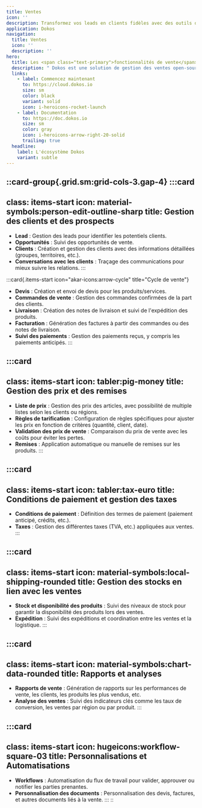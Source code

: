 ```yaml
---
title: Ventes
icon: ''
description: Transformez vos leads en clients fidèles avec des outils de vente performants.
application: Dokos
navigation:
  title: Ventes
  icon: ''
  description: ''
hero:
  title: Les <span class="text-primary">fonctionnalités de vente</span> détaillées
  description: " Dokos est une solution de gestion des ventes open-source, éthique et entièrement libre, conçue pour répondre aux besoins des entreprises modernes tout en respectant vos valeurs. Découvrez une suite complète de fonctionnalités modulaires, personnalisables et interconnectées pour optimiser chaque étape de votre cycle de vente :\_"
  links:
    - label: Commencez maintenant
      to: https://cloud.dokos.io
      size: sm
      color: black
      variant: solid
      icon: i-heroicons-rocket-launch
    - label: Documentation
      to: https://doc.dokos.io
      size: sm
      color: gray
      icon: i-heroicons-arrow-right-20-solid
      trailing: true
  headline:
    label: L'écosystème Dokos
    variant: subtle
---
```


::card-group{.grid.sm:grid-cols-3.gap-4}
  :::card
  ---
  class: items-start
  icon: material-symbols:person-edit-outline-sharp
  title: Gestion des clients et des prospects
  ---
  - **Lead** : Gestion des leads pour identifier les potentiels clients.
  - **Opportunités** : Suivi des opportunités de vente.
  - **Clients** : Création et gestion des clients avec des informations détaillées (groupes, territoires, etc.).
  - **Conversations avec les clients** : Traçage des communications pour mieux suivre les relations.
  :::

  :::card{.items-start icon="akar-icons:arrow-cycle" title="Cycle de vente"}
  - **Devis** : Création et envoi de devis pour les produits/services.
  - **Commandes de vente** : Gestion des commandes confirmées de la part des clients.
  - **Livraison** : Création des notes de livraison et suivi de l'expédition des produits.
  - **Facturation** : Génération des factures à partir des commandes ou des notes de livraison.
  - **Suivi des paiements** : Gestion des paiements reçus, y compris les paiements anticipés.
  :::

  :::card
  ---
  class: items-start
  icon: tabler:pig-money
  title: Gestion des prix et des remises
  ---
  - **Liste de prix** : Gestion des prix des articles, avec possibilité de multiple listes selon les clients ou régions.
  - **Règles de tarification** : Configuration de règles spécifiques pour ajuster les prix en fonction de critères (quantité, client, date).
  - **Validation des prix de vente** : Comparaison du prix de vente avec les coûts pour éviter les pertes.
  - **Remises** : Application automatique ou manuelle de remises sur les produits.
  :::

  :::card
  ---
  class: items-start
  icon: tabler:tax-euro
  title: Conditions de paiement et gestion des taxes
  ---
  - **Conditions de paiement** : Définition des termes de paiement (paiement anticipé, crédits, etc.).
  - **Taxes** : Gestion des différentes taxes (TVA, etc.) appliquées aux ventes.
  :::

  :::card
  ---
  class: items-start
  icon: material-symbols:local-shipping-rounded
  title: Gestion des stocks en lien avec les ventes
  ---
  - **Stock et disponibilité des produits** : Suivi des niveaux de stock pour garantir la disponibilité des produits lors des ventes.
  - **Expédition** : Suivi des expéditions et coordination entre les ventes et la logistique.
  :::

  :::card
  ---
  class: items-start
  icon: material-symbols:chart-data-rounded
  title: Rapports et analyses
  ---
  - **Rapports de vente** : Génération de rapports sur les performances de vente, les clients, les produits les plus vendus, etc.
  - **Analyse des ventes** : Suivi des indicateurs clés comme les taux de conversion, les ventes par région ou par produit.
  :::

  :::card
  ---
  class: items-start
  icon: hugeicons:workflow-square-03
  title: Personnalisations et Automatisations
  ---
  - **Workflows** : Automatisation du flux de travail pour valider, approuver ou notifier les parties prenantes.
  - **Personnalisation des documents** : Personnalisation des devis, factures, et autres documents liés à la vente.
  :::
::
